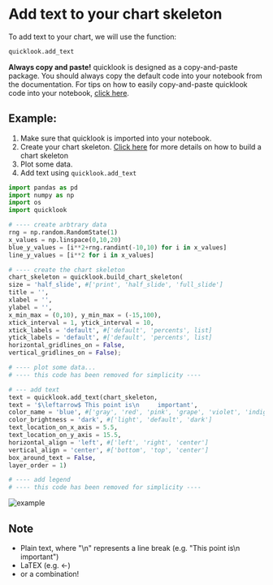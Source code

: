 # Add text to your chart skeleton
To add text to your chart, we will use the function:
```python
quicklook.add_text
```

**Always copy and paste!** quicklook is designed as a copy-and-paste package. You should always copy the default code into your notebook from the documentation.
For tips on how to easily copy-and-paste quicklook code into your notebook, [click here](https://github.com/alexdsbreslav/quicklook/blob/master/how_to_use_quicklook/copy_and_paste_quicklook_code.md).

## Example:
1. Make sure that quicklook is imported into your notebook.
2. Create your chart skeleton. [Click here](https://github.com/alexdsbreslav/quicklook/blob/master/how_to_use_quicklook/build_chart_skeleton.md) for more details on how to build a chart skeleton
3. Plot some data.
4. Add text using `quicklook.add_text`

```python
import pandas as pd
import numpy as np
import os
import quicklook
```
```python
# ---- create arbtrary data
rng = np.random.RandomState(1)
x_values = np.linspace(0,10,20)
blue_y_values = [i**2+rng.randint(-10,10) for i in x_values]
line_y_values = [i**2 for i in x_values]

# ---- create the chart skeleton
chart_skeleton = quicklook.build_chart_skeleton(
size = 'half_slide', #['print', 'half_slide', 'full_slide']
title = '',
xlabel = '',
ylabel = '',
x_min_max = (0,10), y_min_max = (-15,100),
xtick_interval = 1, ytick_interval = 10,
xtick_labels = 'default', #['default', 'percents', list]
ytick_labels = 'default', #['default', 'percents', list]
horizontal_gridlines_on = False,
vertical_gridlines_on = False);

# ---- plot some data...
# ---- this code has been removed for simplicity ----

# --- add text
text = quicklook.add_text(chart_skeleton,
text = '$\leftarrow$ This point is\n     important',
color_name = 'blue', #['gray', 'red', 'pink', 'grape', 'violet', 'indigo', 'blue', 'cyan', 'teal', 'green', 'lime', 'yellow', 'orange']
color_brightness = 'dark', #['light', 'default', 'dark']
text_location_on_x_axis = 5.5,
text_location_on_y_axis = 15.5,
horizontal_align = 'left', #['left', 'right', 'center']
vertical_align = 'center', #['bottom', 'top', 'center']
box_around_text = False,
layer_order = 1)

# ---- add legend
# ---- this code has been removed for simplicity ----
```
![example](https://github.com/alexdsbreslav/quicklook/blob/master/images/plots/legend/text.png)

## Note
- Plain text, where "\n" represents a line break (e.g. "This point is\n important")
- LaTEX (e.g. $\leftarrow$)
- or a combination!
